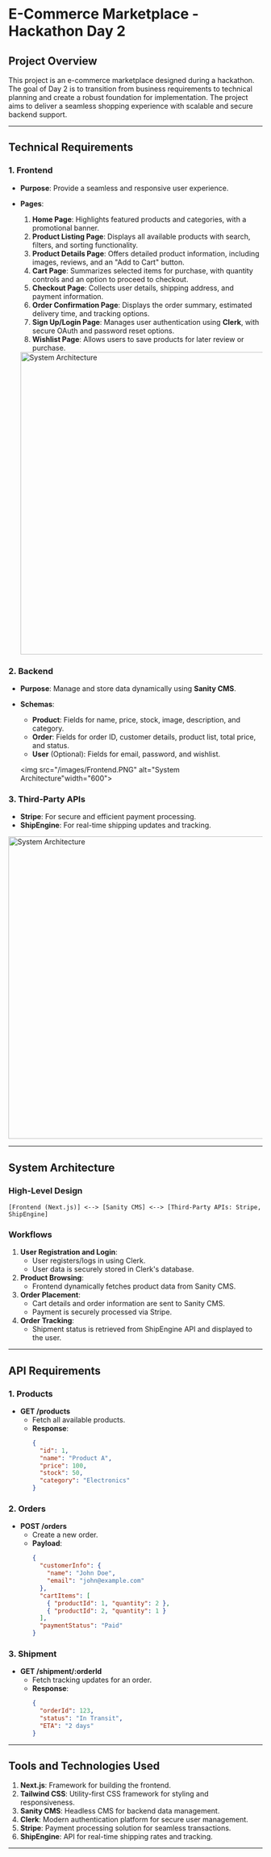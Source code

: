 # E-Commerce Marketplace - Hackathon Day 2

## **Project Overview**

This project is an e-commerce marketplace designed during a hackathon. The goal of Day 2 is to transition from business requirements to technical planning and create a robust foundation for implementation. The project aims to deliver a seamless shopping experience with scalable and secure backend support.

---

## **Technical Requirements**

### **1. Frontend**

- **Purpose**: Provide a seamless and responsive user experience.
- **Pages**:
  1. **Home Page**: Highlights featured products and categories, with a promotional banner.
  2. **Product Listing Page**: Displays all available products with search, filters, and sorting functionality.
  3. **Product Details Page**: Offers detailed product information, including images, reviews, and an "Add to Cart" button.
  4. **Cart Page**: Summarizes selected items for purchase, with quantity controls and an option to proceed to checkout.
  5. **Checkout Page**: Collects user details, shipping address, and payment information.
  6. **Order Confirmation Page**: Displays the order summary, estimated delivery time, and tracking options.
  7. **Sign Up/Login Page**: Manages user authentication using **Clerk**, with secure OAuth and password reset options.
  8. **Wishlist Page**: Allows users to save products for later review or purchase.

  <img src="/images/Frontend.PNG" alt="System Architecture" width="600">


### **2. Backend**

- **Purpose**: Manage and store data dynamically using **Sanity CMS**.
- **Schemas**:
  - **Product**: Fields for name, price, stock, image, description, and category.
  - **Order**: Fields for order ID, customer details, product list, total price, and status.
  - **User** (Optional): Fields for email, password, and wishlist.

   <img src="/images/Frontend.PNG" alt="System Architecture"width="600">

### **3. Third-Party APIs**

- **Stripe**: For secure and efficient payment processing.
- **ShipEngine**: For real-time shipping updates and tracking.

 <img src="/images/API.PNG" alt="System Architecture" width="600">

---

## **System Architecture**

### **High-Level Design**

```
[Frontend (Next.js)] <--> [Sanity CMS] <--> [Third-Party APIs: Stripe, ShipEngine]
```

### **Workflows**

1. **User Registration and Login**:
   - User registers/logs in using Clerk.
   - User data is securely stored in Clerk's database.
2. **Product Browsing**:
   - Frontend dynamically fetches product data from Sanity CMS.
3. **Order Placement**:
   - Cart details and order information are sent to Sanity CMS.
   - Payment is securely processed via Stripe.
4. **Order Tracking**:
   - Shipment status is retrieved from ShipEngine API and displayed to the user.

---

## **API Requirements**

### **1. Products**

- **GET /products**
  - Fetch all available products.
  - **Response**:
    ```json
    {
      "id": 1,
      "name": "Product A",
      "price": 100,
      "stock": 50,
      "category": "Electronics"
    }
    ```

### **2. Orders**

- **POST /orders**
  - Create a new order.
  - **Payload**:
    ```json
    {
      "customerInfo": {
        "name": "John Doe",
        "email": "john@example.com"
      },
      "cartItems": [
        { "productId": 1, "quantity": 2 },
        { "productId": 2, "quantity": 1 }
      ],
      "paymentStatus": "Paid"
    }
    ```

### **3. Shipment**

- **GET /shipment/:orderId**
  - Fetch tracking updates for an order.
  - **Response**:
    ```json
    {
      "orderId": 123,
      "status": "In Transit",
      "ETA": "2 days"
    }
    ```

---

## **Tools and Technologies Used**

1. **Next.js**: Framework for building the frontend.
2. **Tailwind CSS**: Utility-first CSS framework for styling and    responsiveness.
3. **Sanity CMS**: Headless CMS for backend data management.
4. **Clerk**: Modern authentication platform for secure user management.
5. **Stripe**: Payment processing solution for seamless transactions.
6. **ShipEngine**: API for real-time shipping rates and tracking.

---
